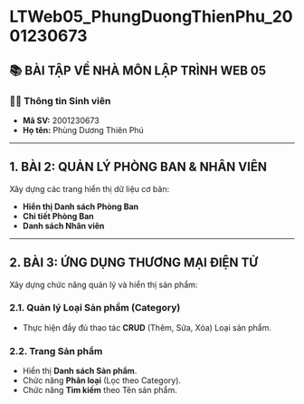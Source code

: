 # LTWeb05_PhungDuongThienPhu_2001230673

## 📚 BÀI TẬP VỀ NHÀ MÔN LẬP TRÌNH WEB 05

### 🧑‍💻 Thông tin Sinh viên
* **Mã SV:** 2001230673
* **Họ tên:** Phùng Dương Thiên Phú

---

## 1. BÀI 2: QUẢN LÝ PHÒNG BAN & NHÂN VIÊN
Xây dựng các trang hiển thị dữ liệu cơ bản:

* **Hiển thị Danh sách Phòng Ban**
* **Chi tiết Phòng Ban**
* **Danh sách Nhân viên**

---

## 2. BÀI 3: ỨNG DỤNG THƯƠNG MẠI ĐIỆN TỬ
Xây dựng chức năng quản lý và hiển thị sản phẩm:

### 2.1. Quản lý Loại Sản phẩm (Category)
* Thực hiện đầy đủ thao tác **CRUD** (Thêm, Sửa, Xóa) Loại sản phẩm.

### 2.2. Trang Sản phẩm
* Hiển thị **Danh sách Sản phẩm**.
* Chức năng **Phân loại** (Lọc theo Category).
* Chức năng **Tìm kiếm** theo Tên sản phẩm.
